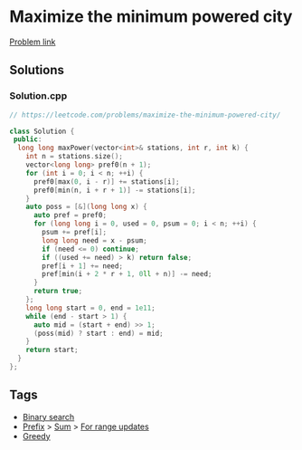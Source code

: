 # Maximize the minimum powered city

[Problem link](https://leetcode.com/problems/maximize-the-minimum-powered-city/)

## Solutions


### Solution.cpp
```cpp
// https://leetcode.com/problems/maximize-the-minimum-powered-city/

class Solution {
 public:
  long long maxPower(vector<int>& stations, int r, int k) {
    int n = stations.size();
    vector<long long> pref0(n + 1);
    for (int i = 0; i < n; ++i) {
      pref0[max(0, i - r)] += stations[i];
      pref0[min(n, i + r + 1)] -= stations[i];
    }
    auto poss = [&](long long x) {
      auto pref = pref0;
      for (long long i = 0, used = 0, psum = 0; i < n; ++i) {
        psum += pref[i];
        long long need = x - psum;
        if (need <= 0) continue;
        if ((used += need) > k) return false;
        pref[i + 1] += need;
        pref[min(i + 2 * r + 1, 0ll + n)] -= need;
      }
      return true;
    };
    long long start = 0, end = 1e11;
    while (end - start > 1) {
      auto mid = (start + end) >> 1;
      (poss(mid) ? start : end) = mid;
    }
    return start;
  }
};
```
## Tags

* [Binary search](/README.md#Binary_search)
* [Prefix](/README.md#Prefix) > [Sum](/README.md#Prefix-Sum) > [For range updates](/README.md#Prefix-Sum-For_range_updates)
* [Greedy](/README.md#Greedy)
